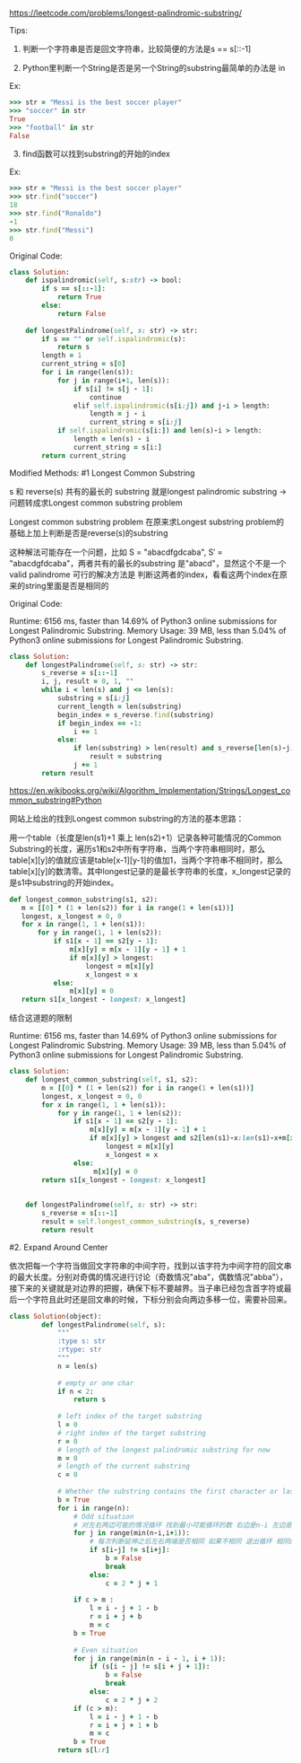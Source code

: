 https://leetcode.com/problems/longest-palindromic-substring/

Tips:
1. 判断一个字符串是否是回文字符串，比较简便的方法是s == s[::-1]

2. Python里判断一个String是否是另一个String的substring最简单的办法是 in 

Ex:

```ruby
>>> str = "Messi is the best soccer player"
>>> "soccer" in str
True
>>> "football" in str
False
```

3. find函数可以找到substring的开始的index

Ex:
```ruby
>>> str = "Messi is the best soccer player"
>>> str.find("soccer")
18
>>> str.find("Ronaldo")
-1
>>> str.find("Messi")
0
```


Original Code:
```ruby
class Solution:        
    def ispalindromic(self, s:str) -> bool:
        if s == s[::-1]:
            return True
        else:
            return False
        
    def longestPalindrome(self, s: str) -> str:
        if s == "" or self.ispalindromic(s):
            return s
        length = 1
        current_string = s[0]
        for i in range(len(s)):
            for j in range(i+1, len(s)):
                if s[i] != s[j - 1]:
                    continue
                elif self.ispalindromic(s[i:j]) and j-i > length:
                    length = j - i
                    current_string = s[i:j]
            if self.ispalindromic(s[i:]) and len(s)-i > length:
                length = len(s) - i
                current_string = s[i:]
        return current_string
```

Modified Methods: #1 Longest Common Substring

s 和 reverse(s) 共有的最长的 substring 就是longest palindromic substring -> 问题转成求Longest common substring problem

Longest common substring problem 在原来求Longest substring problem的基础上加上判断是否是reverse(s)的substring

这种解法可能存在一个问题，比如 S = "abacdfgdcaba", S′ = "abacdgfdcaba"，两者共有的最长的substring 是"abacd"，显然这个不是一个valid palindrome
可行的解决方法是 判断这两者的index，看看这两个index在原来的string里面是否是相同的

Original Code:

Runtime: 6156 ms, faster than 14.69% of Python3 online submissions for Longest Palindromic Substring.
Memory Usage: 39 MB, less than 5.04% of Python3 online submissions for Longest Palindromic Substring.

```ruby
class Solution:        
    def longestPalindrome(self, s: str) -> str:
        s_reverse = s[::-1]
        i, j, result = 0, 1, ""
        while i < len(s) and j <= len(s):
            substring = s[i:j]
            current_length = len(substring)
            begin_index = s_reverse.find(substring)
            if begin_index == -1:
                i += 1
            else:
                if len(substring) > len(result) and s_reverse[len(s)-j:len(s)-i] == substring:
                    result = substring
                j += 1
        return result
```

https://en.wikibooks.org/wiki/Algorithm_Implementation/Strings/Longest_common_substring#Python

网站上给出的找到Longest common substring的方法的基本思路：

用一个table（长度是len(s1)+1 乘上 len(s2)+1）记录各种可能情况的Common Substring的长度，遍历s1和s2中所有字符串，当两个字符串相同时，那么table[x][y]的值就应该是table[x-1][y-1]的值加1，当两个字符串不相同时，那么table[x][y]的数清零。其中longest记录的是最长字符串的长度，x_longest记录的是s1中substring的开始index。

```ruby
def longest_common_substring(s1, s2):
   m = [[0] * (1 + len(s2)) for i in range(1 + len(s1))]
   longest, x_longest = 0, 0
   for x in range(1, 1 + len(s1)):
       for y in range(1, 1 + len(s2)):
           if s1[x - 1] == s2[y - 1]:
               m[x][y] = m[x - 1][y - 1] + 1
               if m[x][y] > longest:
                   longest = m[x][y]
                   x_longest = x
           else:
               m[x][y] = 0
   return s1[x_longest - longest: x_longest]
```

结合这道题的限制

Runtime: 6156 ms, faster than 14.69% of Python3 online submissions for Longest Palindromic Substring.
Memory Usage: 39 MB, less than 5.04% of Python3 online submissions for Longest Palindromic Substring.

```ruby
class Solution:
    def longest_common_substring(self, s1, s2):
        m = [[0] * (1 + len(s2)) for i in range(1 + len(s1))]
        longest, x_longest = 0, 0
        for x in range(1, 1 + len(s1)):
            for y in range(1, 1 + len(s2)):
                if s1[x - 1] == s2[y - 1]:
                    m[x][y] = m[x - 1][y - 1] + 1
                    if m[x][y] > longest and s2[len(s1)-x:len(s1)-x+m[x][y]] == s1[x-m[x][y]:x]:
                        longest = m[x][y]
                        x_longest = x
                else:
                     m[x][y] = 0
        return s1[x_longest - longest: x_longest]
    
    
    def longestPalindrome(self, s: str) -> str:
        s_reverse = s[::-1]
        result = self.longest_common_substring(s, s_reverse)
        return result
 ```


#2. Expand Around Center

依次把每一个字符当做回文字符串的中间字符，找到以该字符为中间字符的回文串的最大长度。分别对奇偶的情况进行讨论（奇数情况"aba"，偶数情况"abba"），接下来的关键就是对边界的把握，确保下标不要越界。当子串已经包含首字符或最后一个字符且此时还是回文串的时候，下标分别会向两边多移一位，需要补回来。

```ruby
class Solution(object):
        def longestPalindrome(self, s):
            """
            :type s: str
            :rtype: str
            """
            n = len(s)
    
            # empty or one char
            if n < 2:
                return s
    
            # left index of the target substring
            l = 0
            # right index of the target substring
            r = 0
            # length of the longest palindromic substring for now
            m = 0
            # length of the current substring
            c = 0
    
            # Whether the substring contains the first character or last character and is palindromic
            b = True
            for i in range(n):
                # Odd situation
                # 对左右两边可能的情况循环 找到最小可能循环的数 右边是n-i 左边是 i+1
                for j in range(min(n-i,i+1)):
                    # 每次判断延伸之后左右两端是否相同 如果不相同 退出循环 相同的话 得到substring现在的长度
                    if s[i-j] != s[i+j]:
                        b = False
                        break
                    else:
                        c = 2 * j + 1
    
                if c > m :
                    l = i - j + 1 - b
                    r = i + j + b
                    m = c 
                b = True
    
                # Even situation
                for j in range(min(n - i - 1, i + 1)):
                    if (s[i - j] != s[i + j + 1]):
                        b = False
                        break
                    else:
                        c = 2 * j + 2
                if (c > m):
                    l = i - j + 1 - b
                    r = i + j + 1 + b
                    m = c
                b = True
            return s[l:r]
```



